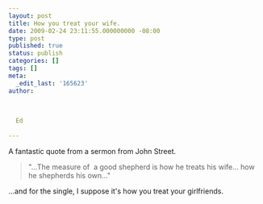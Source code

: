```yaml
---
layout: post
title: How you treat your wife.
date: 2009-02-24 23:11:55.000000000 -08:00
type: post
published: true
status: publish
categories: []
tags: []
meta:
  _edit_last: '165623'
author:
  
  
  
  Ed
  
---
```

<p>A fantastic quote from a sermon from John Street.</p>
<blockquote><p>"...The measure of  a good shepherd is how he treats his wife... how he shepherds his own..."</p></blockquote>
<p>...and for the single, I suppose it's how you treat your girlfriends.</p>
